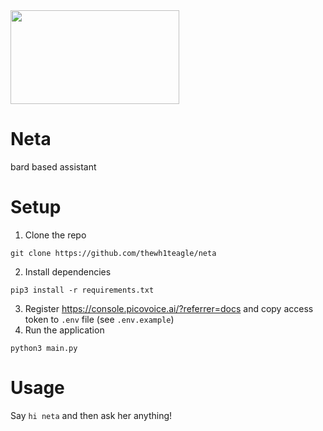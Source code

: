 <img src="https://github.com/thewh1teagle/neta/assets/61390950/063297bd-82b6-4c04-8835-71db3d7b7135" width="270px" height="150px" />   

# Neta  
bard based assistant


# Setup
1. Clone the repo
```
git clone https://github.com/thewh1teagle/neta
```
2. Install dependencies
```
pip3 install -r requirements.txt
```
3. Register https://console.picovoice.ai/?referrer=docs and copy access token to `.env` file (see `.env.example`)
4. Run the application
```
python3 main.py
```
# Usage
Say `hi neta` and then ask her anything!
